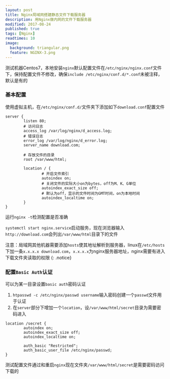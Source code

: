 ```yaml
---
layout: post
title: Nginx局域网搭建静态文件下载服务器
description: 用Nginx做内网的文件下载服务器
modified: 2017-08-24
published: true
tags: [Nginx]
readtimes: 10
image:
  background: triangular.png
  feature: NGINX-3.png
---
```


测试机器Centos7，本地安装`nginx`默认配置文件在`/etc/nginx/nginx.conf`文件下，保持配置文件不修改，确保`include /etc/nginx/conf.d/*.conf`未被注释，默认是有的

###  基本配置

使用虚拟主机，在`/etc/nginx/conf.d/`文件夹下添加如下`download.conf`配置文件

```shell
server {
        listen 80;
        # 访问日志
        access_log /var/log/nginx/d_access.log;
        # 错误日志
        error_log /var/log/nginx/d_error.log;
        server_name download.com;

        # 存放文件的目录
        root /var/www/html;
        
        location / {
                # 开启文件索引
                autoindex on;
                # 关闭文件的实际大小on为bytes，off为M、K、G单位
                autoindex_exact_size off;
                # 默认为off，显示的文件时间为GMT时间，on为本地时间
                autoindex_localtime on;
        }
}
```

运行`nginx -t`检测配置是否准确

`systemctl start nginx.service`启动服务，现在浏览器输入`http://download.com`会列出`/var/www/html`目录下的文件

注意：局域网其他机器需要添加`hosts`使其地址解析到服务器，linux在`/etc/hosts`下加一条`x.x.x.x download.com`，`x.x.x.x`为nginx服务器地址，nginx需要有进入下载文件夹读取的权限
{: .notice}

### 配置`Basic Auth`认证

可以为某一目录设置`basic auth`密码认证

1. `htpasswd -c /etc/nginx/passwd username`输入密码创建一个`passwd`文件用于认证
2.  在`server`部分下增加一个`location`，设`/var/www/html/secret`目录为需要密码进入


```shell
location /secret {
        autoindex on;
        autoindex_exact_size off;
        autoindex_localtime on;

        auth_basic "Restricted";
        auth_basic_user_file /etc/nginx/passwd;
}
```
        
测试配置文件通过和重启`nginx`现在文件夹`/var/www/html/secret`是需要密码访问下载的


